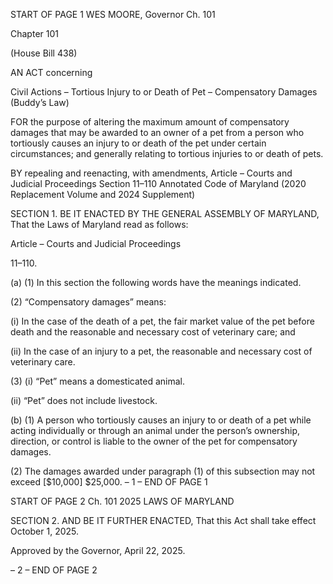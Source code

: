 START OF PAGE 1
WES MOORE, Governor Ch. 101

Chapter 101

(House Bill 438)

AN ACT concerning

Civil Actions – Tortious Injury to or Death of Pet – Compensatory Damages
(Buddy’s Law)

FOR the purpose of altering the maximum amount of compensatory damages that may be
awarded to an owner of a pet from a person who tortiously causes an injury to or
death of the pet under certain circumstances; and generally relating to tortious
injuries to or death of pets.

BY repealing and reenacting, with amendments,
Article – Courts and Judicial Proceedings
Section 11–110
Annotated Code of Maryland
(2020 Replacement Volume and 2024 Supplement)

SECTION 1. BE IT ENACTED BY THE GENERAL ASSEMBLY OF MARYLAND,
That the Laws of Maryland read as follows:

Article – Courts and Judicial Proceedings

11–110.

(a) (1) In this section the following words have the meanings indicated.

(2) “Compensatory damages” means:

(i) In the case of the death of a pet, the fair market value of the pet
before death and the reasonable and necessary cost of veterinary care; and

(ii) In the case of an injury to a pet, the reasonable and necessary
cost of veterinary care.

(3) (i) “Pet” means a domesticated animal.

(ii) “Pet” does not include livestock.

(b) (1) A person who tortiously causes an injury to or death of a pet while
acting individually or through an animal under the person’s ownership, direction, or control
is liable to the owner of the pet for compensatory damages.

(2) The damages awarded under paragraph (1) of this subsection may not
exceed [$10,000] $25,000.
– 1 –
END OF PAGE 1

START OF PAGE 2
Ch. 101 2025 LAWS OF MARYLAND

SECTION 2. AND BE IT FURTHER ENACTED, That this Act shall take effect
October 1, 2025.

Approved by the Governor, April 22, 2025.

– 2 –
END OF PAGE 2